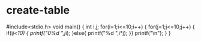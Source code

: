 # create-table
#include<stdio.h>
void main()
{
    int i,j;
    for(i=1;i<=10;i++)
    {
        for(j=1;j<=10;j++)
        {
            if(i*j<10)
            {
                printf("0%d ",j*i);
            }else{
            printf("%d ",i*j);
        }}
    printf("\n");
    }
 }                                                            

